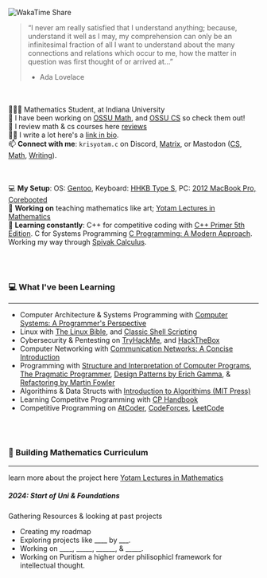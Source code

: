 ![WakaTime Share](https://wakatime.com/share/@bb17bd69-69a9-4caf-9225-53ade672bc8a/20ebbad5-72af-4b47-b2f0-bbad17414382.svg)


> “I never am really satisfied that I understand anything; because, understand it well as I may, my comprehension can only be an infinitesimal fraction 
> of all I want to understand about the many connections and relations which occur to me, how the matter in question was first thought of or arrived at…”
> - Ada Lovelace  

<br><br>
🧑🏾‍🎓 Mathematics Student, at Indiana University   
🧠 I have been working on [OSSU Math](https://github.com/ossu/math), and [OSSU CS](https://github.com/ossu/computer-science) so check them out!  
📝 I review math & cs courses here [reviews](#)  
✍🏾 I write a lot here's a [link in bio](https://krislinkinbio.vercel.app/).    
📫 **Connect with me**: ```krisyotam.c``` on Discord, [Matrix](https://matrix.to/#/@khr1st:matrix.org), or Mastodon ([CS](https://fosstodon.org/@krisyotam), [Math](https://mathstodon.xyz/@krisyotam), [Writing](https://mastodon.social/@krisyotam)).  

<br><br>
💻 **My Setup**: OS: [Gentoo](#), Keyboard: [HHKB Type S](#), PC: [2012 MacBook Pro, Corebooted](https://support.apple.com/en-us/111958)  
🔭 **Working on** teaching mathematics like art; [Yotam Lectures in Mathematics](https://github.com/yotamlectures)  
🌱 **Learning constantly**: C++ for competitive coding with [C++ Primer 5th Edition](#). C for Systems Programming [C Programming: A Modern Approach](#). Working my way through [Spivak Calculus](#).   
    

<br><br>
### 💻 What I've been Learning 
____
* Computer Architecture & Systems Programming with [Computer Systems: A Programmer's Perspective](https://shorturl.at/TGRmB)
* Linux with [The Linux Bible](https://www.amazon.com/Linux-Bible-Christopher-Negus/dp/1119578884), and [Classic Shell Scripting](https://www.amazon.com/Classic-Shell-Scripting-Arnold-Robbins/dp/0596005954)
* Cybersecurity & Pentesting on [TryHackMe](https://tryhackme.com/p/khr1st), and [HackTheBox](#)
* Computer Networking with [Communication Networks: A Concise Introduction](https://www.amazon.com/Communication-Networks-Introduction-Synthesis-Lectures/dp/1627058877)
* Programming with [Structure and Interpretation of Computer Programs](), [The Pragmatic Programmer](https://www.amazon.com/gp/product/0135957052/ref=ox_sc_act_title_24?smid=ATVPDKIKX0DER&psc=1), [Design Patterns by Erich Gamma](https://www.amazon.com/gp/product/0201633612/ref=ox_sc_act_title_23?smid=A2VTGR0W05A7RO&psc=1), & [Refactoring by Martin Fowler](https://www.amazon.com/gp/product/0134757599/ref=ox_sc_act_title_25?smid=ATVPDKIKX0DER&psc=1)
* Algorithims & Data Structs with [Introduction to Algorithims (MIT Press)](https://www.amazon.com/Introduction-Algorithms-3rd-MIT-Press/dp/0262033844)
* Learning Competitve Programming with [CP Handbook](https://cses.fi/book/book.pdf)
* Competitive Programming on [AtCoder](https://atcoder.jp/users/khr1st), [CodeForces](https://codeforces.com/profile/krisofakind), [LeetCode](https://leetcode.com/u/khr1st/)


<br><br>
### 🧠 Building Mathematics Curriculum 
_____
learn more about the project here [Yotam Lectures in Mathematics](#)
##### 2024: Start of Uni & Foundations 
Gathering Resources & looking at past projects
* Creating my roadmap
* Exploring projects like ____ by ___.
* Working on ____, _____, ______, & _____.
* Working on Puritism a higher order philisophicl framework for intellectual thought. 

